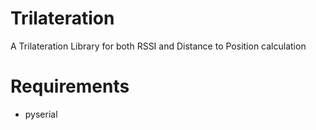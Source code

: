 # Trilateration
A Trilateration Library for both RSSI and Distance to Position calculation

# Requirements
* pyserial
